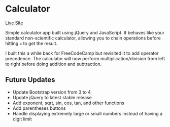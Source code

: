 # Calculator

[Live Site](https://dylan-thomson.github.io/JavaScriptCalculator/)

Simple calculator app built using jQuery and JavaScript. It behaves like your standard non-scientific calculator, allowing you to chain operations before hitting `=` to get the result.

I built this a while back for FreeCodeCamp but revisited it to add operator precedence. The calculator will now perform multiplication/division from left to right before doing addition and subtraction. 

## Future Updates
* Update Bootstrap version from 3 to 4
* Update jQuery to latest stable release
* Add exponent, sqrt, sin, cos, tan, and other functions
* Add parentheses buttons
* Handle displaying extremely large or small numbers instead of having a digit limit
